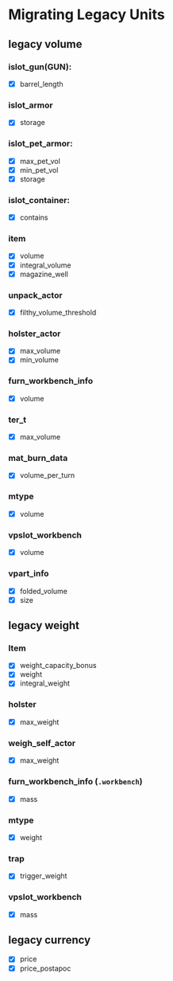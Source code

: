 # Migrating Legacy Units

## legacy volume

### islot_gun(GUN):

- [x] barrel_length

### islot_armor

- [x] storage

### islot_pet_armor:

- [x] max_pet_vol
- [x] min_pet_vol
- [x] storage

### islot_container:

- [x] contains

### item

- [x] volume
- [x] integral_volume
- [x] magazine_well

### unpack_actor

- [x] filthy_volume_threshold

### holster_actor

- [x] max_volume
- [x] min_volume

### furn_workbench_info

- [x] volume

### ter_t

- [x] max_volume

### mat_burn_data

- [x] volume_per_turn

### mtype

- [x] volume

### vpslot_workbench

- [x] volume

### vpart_info

- [x] folded_volume
- [x] size

## legacy weight

### Item

- [x] weight_capacity_bonus
- [x] weight
- [x] integral_weight

### holster

- [x] max_weight

### weigh_self_actor

- [x] max_weight

### furn_workbench_info (`.workbench`)

- [x] mass

### mtype

- [x] weight

### trap

- [x] trigger_weight

### vpslot_workbench

- [x] mass

## legacy currency

- [x] price
- [x] price_postapoc
